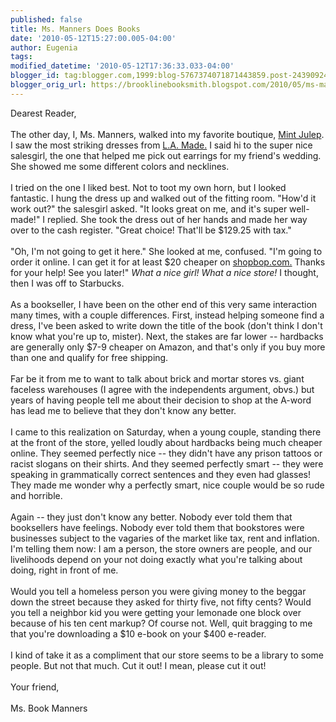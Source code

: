 ```yaml
---
published: false
title: Ms. Manners Does Books
date: '2010-05-12T15:27:00.005-04:00'
author: Eugenia
tags: 
modified_datetime: '2010-05-12T17:36:33.033-04:00'
blogger_id: tag:blogger.com,1999:blog-5767374071871443859.post-2439092407615782855
blogger_orig_url: https://brooklinebooksmith.blogspot.com/2010/05/ms-manners-does-books.html
---
```


Dearest Reader,<br /><br />The other day, I, Ms. Manners, walked into my favorite boutique, <a href="https://www.shopmintjulep.com/">Mint Julep</a>. I saw the most striking dresses from <a href="https://www.lamade.net/">L.A. Made.</a> I said hi to the super nice salesgirl, the one that helped me pick out earrings for my friend's wedding. She showed me some different colors and necklines. <br /><br />I tried on the one I liked best. Not to toot my own horn, but I looked fantastic. I hung the dress up and walked out of the fitting room. "How'd it work out?" the salesgirl asked. "It looks great on me, and it's super well-made!" I replied. She took the dress out of her hands and made her way over to the cash register. "Great choice! That'll be $129.25 with tax."<br /><br />"Oh, I'm not going to get it here." She looked at me, confused. "I'm going to order it online. I can get it for at least $20 cheaper on <a href="https://www.shopbop.com/">shopbop.com.</a> Thanks for your help! See you later!" <i>What a nice girl! What a nice store!</i> I thought, then I was off to Starbucks.<br /><br />As a bookseller, I have been on the other end of this very same interaction many times, with a couple differences. First, instead helping someone find a dress, I've been asked to write down the title of the book (don't think I don't know what you're up to, mister). Next, the stakes are far lower -- hardbacks are generally only $7-9 cheaper on Amazon, and that's only if you buy more than one and qualify for free shipping.<br /><br />Far be it from me to want to talk about brick and mortar stores vs. giant faceless warehouses (I agree with the independents argument, obvs.) but years of having people tell me about their decision to shop at the A-word has lead me to believe that they don't know any better.<br /><br />I came to this realization on Saturday, when a young couple, standing there at the front of the store, yelled loudly about hardbacks being much cheaper online. They seemed perfectly nice -- they didn't have any prison tattoos or racist slogans on their shirts. And they seemed perfectly smart -- they were speaking in grammatically correct sentences and they even had glasses! They made me wonder why a perfectly smart, nice couple would be so rude and horrible.<br /><br />Again -- they just don't know any better. Nobody ever told them that booksellers have feelings. Nobody ever told them that bookstores were businesses subject to the vagaries of the market like tax, rent and inflation. I'm telling them now: I am a person, the store owners are people, and our livelihoods depend on your not doing exactly what you're talking about doing, right in front of me. <br /><br />Would you tell a homeless person you were giving money to the beggar down the street because they asked for thirty five, not fifty cents? Would you tell a neighbor kid you were getting your lemonade one block over because of his ten cent markup? Of course not. Well, quit bragging to me that you're downloading a $10 e-book on your $400 e-reader.<br /><br />I kind of take it as a compliment that our store seems to be a library to some people. But not that much. Cut it out! I mean, please cut it out! <br /><br />Your friend,<br /><br />Ms. Book Manners